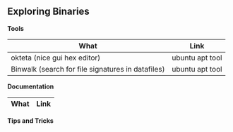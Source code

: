 ## Exploring Binaries

**Tools**

|What|Link|
|----|----|
|okteta (nice gui hex editor)| ubuntu apt tool|
| Binwalk (search for file signatures in datafiles) | ubuntu apt tool |


**Documentation**

|What|Link|
|----|----|


**Tips and Tricks**





